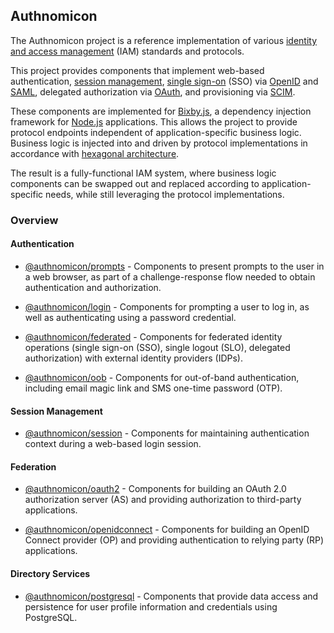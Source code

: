 ## Authnomicon

The Authnomicon project is a reference implementation of various [identity and
access management](https://en.wikipedia.org/wiki/Identity_management) (IAM)
standards and protocols.

This project provides components that implement web-based authentication,
[session management](https://en.wikipedia.org/wiki/HTTP#HTTP_session), [single
sign-on](https://en.wikipedia.org/wiki/Single_sign-on) (SSO) via [OpenID](https://en.wikipedia.org/wiki/OpenID)
and [SAML](https://en.wikipedia.org/wiki/Security_Assertion_Markup_Language),
delegated authorization via [OAuth](https://en.wikipedia.org/wiki/OAuth), and
provisioning via [SCIM](https://en.wikipedia.org/wiki/System_for_Cross-domain_Identity_Management).

These components are implemented for [Bixby.js](https://github.com/bixbyjs), a
dependency injection framework for [Node.js](https://nodejs.org/) applications.
This allows the project to provide protocol endpoints independent of
application-specific business logic.  Business logic is injected into and driven
by protocol implementations in accordance with [hexagonal architecture](https://en.wikipedia.org/wiki/Hexagonal_architecture_(software)).

The result is a fully-functional IAM system, where business logic components can
be swapped out and replaced according to application-specific needs, while still
leveraging the protocol implementations.

### Overview

#### Authentication

- [@authnomicon/prompts](https://github.com/authnomicon/prompts) - Components to
  present prompts to the user in a web browser, as part of a challenge-response
  flow needed to obtain authentication and authorization.

- [@authnomicon/login](https://github.com/authnomicon/login) - Components for
  prompting a user to log in, as well as authenticating using a password
  credential.
  
- [@authnomicon/federated](https://github.com/authnomicon/federated) -
  Components for federated identity operations (single sign-on (SSO), single
  logout (SLO), delegated authorization) with external identity providers
  (IDPs).

- [@authnomicon/oob](https://github.com/authnomicon/oob) - Components for
  out-of-band authentication, including email magic link and SMS one-time
  password (OTP).

#### Session Management

- [@authnomicon/session](https://github.com/authnomicon/session) - Components
  for maintaining authentication context during a web-based login session.

#### Federation

- [@authnomicon/oauth2](https://github.com/authnomicon/oauth2) - Components for
  building an OAuth 2.0 authorization server (AS) and providing authorization to
  third-party applications.
  
- [@authnomicon/openidconnect](https://github.com/authnomicon/openidconnect) -
  Components for building an OpenID Connect provider (OP) and providing
  authentication to relying party (RP) applications.

#### Directory Services

- [@authnomicon/postgresql](https://github.com/authnomicon/postgresql) -
  Components that provide data access and persistence for user profile
  information and credentials using PostgreSQL.
